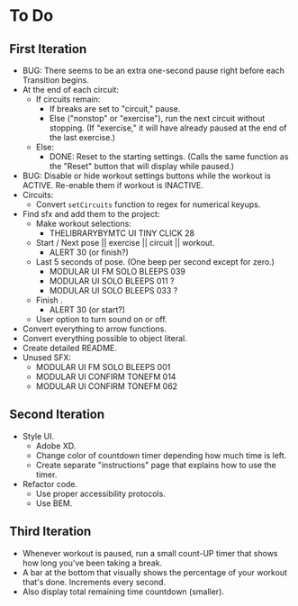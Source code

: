 # To Do


## First Iteration

- BUG: There seems to be an extra one-second pause right before each Transition begins.
- At the end of each circuit:
  - If circuits remain:
    - If breaks are set to "circuit," pause.
    - Else ("nonstop" or "exercise"), run the next circuit without stopping. (If "exercise," it will have already paused at the end of the last exercise.)
  - Else:
    - DONE: Reset to the starting settings. (Calls the same function as the "Reset" button that will display while paused.)
- BUG: Disable or hide workout settings buttons while the workout is ACTIVE. Re-enable them if workout is INACTIVE.
- Circuits:
  - Convert `setCircuits` function to regex for numerical keyups.
- Find sfx and add them to the project:
  - Make workout selections:
    - THELIBRARYBYMTC UI TINY CLICK 28
  - Start / Next pose || exercise || circuit || workout.
    - ALERT 30 (or finish?)
  - Last 5 seconds of pose. (One beep per second except for zero.)
    - MODULAR UI FM SOLO BLEEPS 039
    - MODULAR UI SOLO BLEEPS 011 ?
    - MODULAR UI SOLO BLEEPS 033 ?
  - Finish .
    - ALERT 30 (or start?)
  - User option to turn sound on or off.
- Convert everything to arrow functions.
- Convert everything possible to object literal.
- Create detailed README.
- Unused SFX:
  - MODULAR UI FM SOLO BLEEPS 001
  - MODULAR UI CONFIRM TONEFM 014
  - MODULAR UI CONFIRM TONEFM 062


## Second Iteration

- Style UI.
  - Adobe XD.
  - Change color of countdown timer depending how much time is left.
  - Create separate "instructions" page that explains how to use the timer.
- Refactor code.
  - Use proper accessibility protocols.
  - Use BEM.


## Third Iteration

- Whenever workout is paused, run a small count-UP timer that shows how long you've been taking a break.
- A bar at the bottom that visually shows the percentage of your workout that's done. Increments every second.
- Also display total remaining time countdown (smaller).